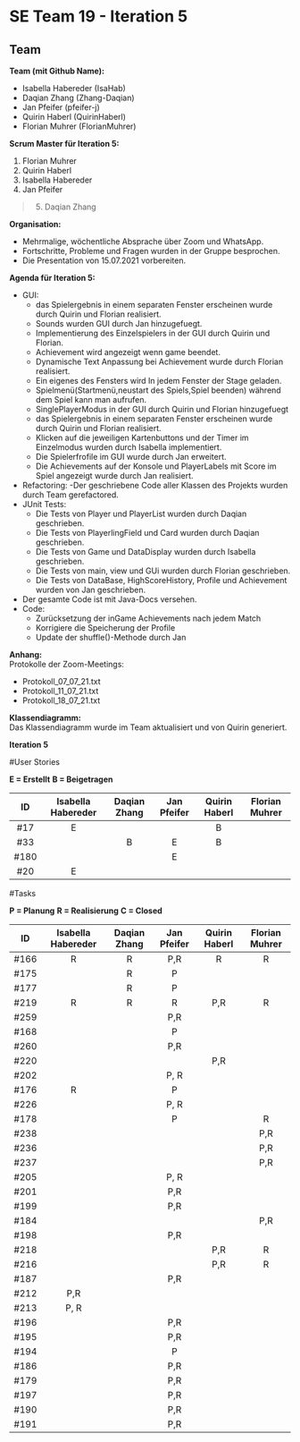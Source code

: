 # SE Team 19 - Iteration 5

## Team

**Team (mit Github Name):**
- Isabella Habereder (IsaHab)
- Daqian Zhang (Zhang-Daqian)
- Jan Pfeifer (pfeifer-j)
- Quirin Haberl (QuirinHaberl)
- Florian Muhrer (FlorianMuhrer)


**Scrum Master für Iteration 5:**
1. Florian Muhrer
2. Quirin Haberl
3. Isabella Habereder
4. Jan Pfeifer
> 5. Daqian Zhang


**Organisation:**
- Mehrmalige, wöchentliche Absprache über Zoom und WhatsApp.
- Fortschritte, Probleme und Fragen wurden in der Gruppe besprochen.
- Die Presentation von 15.07.2021 vorbereiten.

**Agenda für Iteration 5:**
- GUI:
    - das Spielergebnis in einem separaten Fenster erscheinen wurde durch Quirin und Florian realisiert.
    - Sounds wurden GUI durch Jan hinzugefuegt.
    - Implementierung des Einzelspielers in der GUI durch Quirin und Florian.
    - Achievement wird angezeigt wenn game beendet.
    - Dynamische Text Anpassung bei Achievement wurde durch Florian realisiert.
    - Ein eigenes des Fensters wird In jedem Fenster der Stage geladen.
    - Spielmenü(Startmenü,neustart des Spiels,Spiel beenden) während dem Spiel kann man aufrufen.
    - SinglePlayerModus in der GUI durch Quirin und Florian hinzugefuegt 
    - das Spielergebnis in einem separaten Fenster erscheinen wurde durch Quirin und Florian realisiert.
    - Klicken auf die jeweiligen Kartenbuttons und der Timer im Einzelmodus wurden durch Isabella implementiert.
    - Die Spielerfrofile im GUI wurde durch Jan erweitert.
    - Die Achievements auf der Konsole und PlayerLabels mit Score im Spiel angezeigt wurde durch Jan realisiert.
- Refactoring:
    -Der geschriebene Code aller Klassen des Projekts wurden durch Team gerefactored.
- JUnit Tests:
    - Die Tests von Player und PlayerList wurden durch Daqian geschrieben.
    - Die Tests von PlayerlingField und Card wurden durch Daqian geschrieben.
    - Die Tests von Game und DataDisplay wurden  durch Isabella geschrieben.
    - Die Tests von main, view und GUi wurden durch Florian geschrieben.
    - Die Tests von DataBase, HighScoreHistory, Profile und Achievement wurden von Jan geschrieben.
- Der gesamte Code ist mit Java-Docs versehen.  
- Code:
    - Zurücksetzung der inGame Achievements nach jedem Match
    - Korrigiere die Speicherung der Profile
    - Update der shuffle()-Methode durch Jan

**Anhang:**  
Protokolle der Zoom-Meetings:
- Protokoll_07_07_21.txt
- Protokoll_11_07_21.txt
- Protokoll_18_07_21.txt

**Klassendiagramm:**  
Das Klassendiagramm wurde im Team aktualisiert und von Quirin generiert. 

**Iteration 5**

#User Stories

**E = Erstellt**
**B = Beigetragen**

| ID | Isabella Habereder | Daqian Zhang | Jan Pfeifer | Quirin Haberl | Florian Muhrer|
|:---:|:------------:|:------------:|:------------:|:------------:|:------------:|
| #17 |E|||B|
| #33 ||B|E|B||
| #180 |||E|||
| #20 |E|||||


#Tasks

**P = Planung**
**R = Realisierung**
**C = Closed**

| ID | Isabella Habereder | Daqian Zhang | Jan Pfeifer | Quirin Haberl | Florian Muhrer|
|:---:|:------------:|:------------:|:------------:|:------------:|:------------:|
| #166 |R|R|P,R|R|R|
| #175 ||R|P|||
| #177 ||R|P|||
| #219 |R|R|R|P,R|R|
| #259 |||P,R|||
| #168 |||P|||
| #260 |||P,R|||
| #220 ||||P,R||
| #202 |||P, R|||
| #176 |R||P|||
| #226 |||P, R|||
| #178 |||P||R|
| #238 |||||P,R|
| #236 |||||P,R|
| #237 |||||P,R|
| #205 |||P, R|||
| #201 |||P,R|||
| #199 |||P,R|||
| #184 |||||P,R|
| #198 |||P,R|||
| #218 ||||P,R|R|
| #216 ||||P,R|R|
| #187 |||P,R|||
| #212 |P,R|||||
| #213 |P, R|||||
| #196 |||P,R|||
| #195 |||P,R|||
| #194 |||P|||
| #186 |||P,R|||
| #179 |||P,R|||
| #197 |||P,R|||
| #190 |||P,R|||
| #191 |||P,R|||

